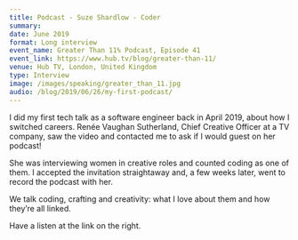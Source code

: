 ```yaml
---
title: Podcast - Suze Shardlow - Coder
summary: 
date: June 2019
format: Long interview
event_name: Greater Than 11% Podcast, Episode 41
event_link: https://www.hub.tv/blog/greater-than-11/
venue: Hub TV, London, United Kingdom
type: Interview
image: /images/speaking/greater_than_11.jpg
audio: /blog/2019/06/26/my-first-podcast/
---
```


I did my first tech talk as a software engineer back in April 2019, about how I switched careers.  Renée Vaughan Sutherland, Chief Creative Officer at a TV company, saw the video and contacted me to ask if I would guest on her podcast!

She was interviewing women in creative roles and counted coding as one of them. I accepted the invitation straightaway and, a few weeks later, went to record the podcast with her.

We talk coding, crafting and creativity: what I love about them and how they’re all linked.

Have a listen at the link on the right.